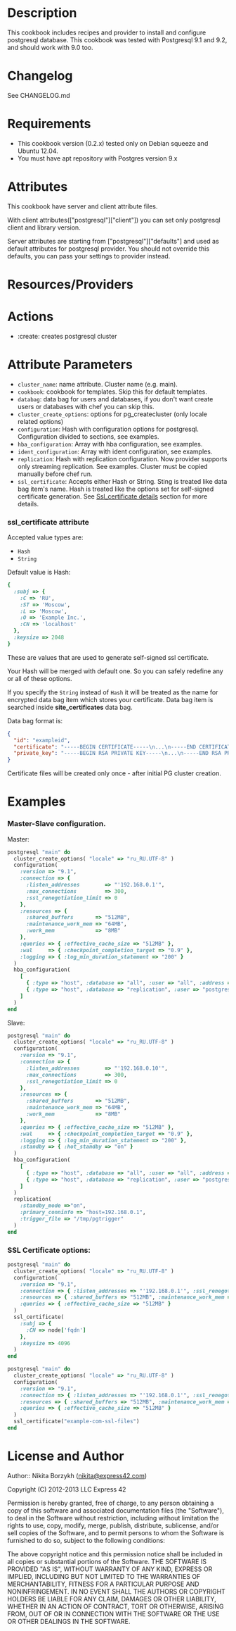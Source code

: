 Description
===========
This cookbook includes recipes and provider to install and configure postgresql database. This cookbook was tested with Postgresql 9.1 and 9.2, and should work with 9.0 too.

Changelog
=========
See CHANGELOG.md

Requirements
============
- This cookbook version (0.2.x) tested only on Debian squeeze and Ubuntu 12.04.
- You must have apt repository with Postgres version 9.x

Attributes
==========
This cookbook have server and client attribute files.

With client attributes(["postgresql"]["client"]) you can set only postgresql client and library version.

Server attributes are starting from ["postgresql"]["defaults"] and used as default attributes for postgresql provider. You should not override this defaults, you can pass your settings to provider instead.

Resources/Providers
===================
# Actions
- :create: creates postgresql cluster

# Attribute Parameters

- `cluster_name`: name attribute. Cluster name (e.g. main).
- `cookbook`: cookbook for templates. Skip this for default templates.
- `databag`: data bag for users and databases, if you don't want create users or databases with chef you can skip this.
- `cluster_create_options`: options for pg_createcluster (only locale related options)
- `configuration`: Hash with configuration options for postgresql. Configuration divided to sections, see examples.
- `hba_configuration`: Array with hba configuration, see examples.
- `ident_configuration`: Array with ident configuration, see examples.
- `replication`: Hash with replication configuration. Now provider supports only streaming replication. See examples. Cluster must be copied manually before chef run.
- `ssl_certificate`: Accepts either Hash or String. Sting is treated like data bag item's name. Hash is treated like the options set for self-signed certificate generation. See [Ssl_certificate details](#ssl_certificate-attribute) section for more details.

### ssl_certificate attribute

Accepted value types are:

* `Hash`
* `String`

Default value is Hash:

```ruby
{
  :subj => {
    :C => 'RU',
    :ST => 'Moscow',
    :L => 'Moscow',
    :O => 'Example Inc.',
    :CN => 'localhost'
  },
  :keysize => 2048
}
```

These are values that are used to generate self-signed ssl certificate.

Your Hash will be merged with default one. So you can safely redefine any or all of these options.

If you specify the `String` instead of `Hash` it will be treated as the name for encrypted data bag item which stores your certificate. Data bag item is searched inside **site_certificates** data bag.

Data bag format is:

```json
{
  "id": "exampleid",
  "certificate": "-----BEGIN CERTIFICATE-----\n...\n-----END CERTIFICATE-----\n",
  "private_key": "-----BEGIN RSA PRIVATE KEY-----\n...\n-----END RSA PRIVATE KEY-----\n"
}
```

Certificate files will be created only once - after initial PG cluster creation.

Examples
========

### Master-Slave configuration.

Master:

```ruby
postgresql "main" do
  cluster_create_options( "locale" => "ru_RU.UTF-8" )
  configuration(
    :version => "9.1",
    :connection => {
      :listen_addresses        => "'192.168.0.1'",
      :max_connections         => 300,
      :ssl_renegotiation_limit => 0
    },
    :resources => {
      :shared_buffers       => "512MB",
      :maintenance_work_mem => "64MB",
      :work_mem             => "8MB"
    },
    :queries => { :effective_cache_size => "512MB" },
    :wal     => { :checkpoint_completion_target => "0.9" },
    :logging => { :log_min_duration_statement => "200" }
  )
  hba_configuration(
    [
      { :type => "host", :database => "all", :user => "all", :address => "192.168.0.0/24", :method => "md5" },
      { :type => "host", :database => "replication", :user => "postgres", :address => "192.168.0.10/32", :method => "trust" }
    ]
  )
end
```

Slave:

```ruby
postgresql "main" do
  cluster_create_options( "locale" => "ru_RU.UTF-8" )
  configuration(
    :version => "9.1",
    :connection => {
      :listen_addresses        => "'192.168.0.10'",
      :max_connections         => 300,
      :ssl_renegotiation_limit => 0
    },
    :resources => {
      :shared_buffers       => "512MB",
      :maintenance_work_mem => "64MB",
      :work_mem             => "8MB"
    },
    :queries => { :effective_cache_size => "512MB" },
    :wal     => { :checkpoint_completion_target => "0.9" },
    :logging => { :log_min_duration_statement => "200" },
    :standby => { :hot_standby => "on" }
  )
  hba_configuration(
    [
      { :type => "host", :database => "all", :user => "all", :address => "192.168.0.0/24", :method => "md5" },
      { :type => "host", :database => "replication", :user => "postgres", :address => "192.168.0.10/32", :method => "trust" }
    ]
  )
  replication(
    :standby_mode =>"on",
    :primary_conninfo => "host=192.168.0.1",
    :trigger_file => "/tmp/pgtrigger"
  )
end
```

### SSL Certificate options:

```ruby
postgresql "main" do
  cluster_create_options( "locale" => "ru_RU.UTF-8" )
  configuration(
    :version => "9.1",
    :connection => { :listen_addresses => "'192.168.0.1'", :ssl_renegotiation_limit => 0 },
    :resources => { :shared_buffers => "512MB", :maintenance_work_mem => "64MB", :work_mem => "8MB" },
    :queries => { :effective_cache_size => "512MB" }
  )
  ssl_certificate(
    :subj => {
      :CN => node['fqdn']
    },
    :keysize => 4096
  )
end
```

```ruby
postgresql "main" do
  cluster_create_options( "locale" => "ru_RU.UTF-8" )
  configuration(
    :version => "9.1",
    :connection => { :listen_addresses => "'192.168.0.1'", :ssl_renegotiation_limit => 0 },
    :resources => { :shared_buffers => "512MB", :maintenance_work_mem => "64MB", :work_mem => "8MB" },
    :queries => { :effective_cache_size => "512MB" }
  )
  ssl_certificate("example-com-ssl-files")
end
```

License and Author
==================

Author:: Nikita Borzykh (<nikita@express42.com>)

Copyright (C) 2012-2013 LLC Express 42

Permission is hereby granted, free of charge, to any person obtaining a copy of
this software and associated documentation files (the "Software"), to deal in
the Software without restriction, including without limitation the rights to
use, copy, modify, merge, publish, distribute, sublicense, and/or sell copies
of the Software, and to permit persons to whom the Software is furnished to do
so, subject to the following conditions:

The above copyright notice and this permission notice shall be included in all
copies or substantial portions of the Software.
THE SOFTWARE IS PROVIDED "AS IS", WITHOUT WARRANTY OF ANY KIND, EXPRESS OR IMPLIED, INCLUDING BUT NOT LIMITED TO THE WARRANTIES OF MERCHANTABILITY, FITNESS FOR A PARTICULAR PURPOSE AND NONINFRINGEMENT. IN NO EVENT SHALL THE AUTHORS OR COPYRIGHT HOLDERS BE LIABLE FOR ANY CLAIM, DAMAGES OR OTHER LIABILITY, WHETHER IN AN ACTION OF CONTRACT, TORT OR OTHERWISE, ARISING FROM, OUT OF OR IN CONNECTION WITH THE SOFTWARE OR THE USE OR OTHER DEALINGS IN THE SOFTWARE.
